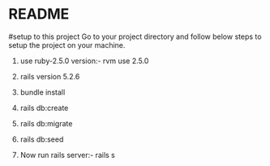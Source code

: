 # README

#setup to this project
Go to your project directory and follow below steps to setup the project on your machine.
1. use ruby-2.5.0 version:- rvm use 2.5.0

2. rails version 5.2.6

3. bundle install

4. rails db:create

5. rails db:migrate

6. rails db:seed

6. Now run rails server:- rails s
